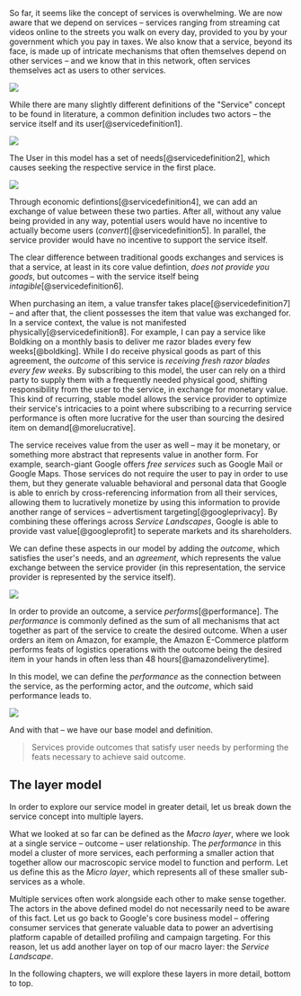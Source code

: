 So far, it seems like the concept of services is overwhelming. We are now aware that we depend on services – services ranging from streaming cat videos online to the streets you walk on every day, provided to you by your government which you pay in taxes. We also know that a service, beyond its face, is made up of intricate mechanisms that often themselves depend on other services – and we know that in this network, often services themselves act as users to other services.

<img src="/thesis/img/service.svg">

While there are many slightly different definitions of the "Service" concept to be found in literature, a common definition includes two actors – the service itself and its user[@servicedefinition1].

<img src="/thesis/img/serviceAndUser.svg">

The User in this model has a set of needs[@servicedefinition2], which causes seeking the respective service in the first place.

<img src="/thesis/img/serviceUserNeeds.svg">

Through economic defintions[@servicedefinition4], we can add an exchange of value between these two parties. After all, without any value being provided in any way, potential users would have no incentive to actually become users (_convert_)[@servicedefinition5]. In parallel, the service provider would have no incentive to support the service itself. 

The clear difference between traditional goods exchanges and services is that a service, at least in its core value defintion, _does not provide you goods_, but outcomes – with the service itself being _intagible_[@servicedefinition6].

When purchasing an item, a value transfer takes place[@servicedefinition7] – and after that, the client possesses the item that value was exchanged for. In a service context, the value is not manifested physically[@servicedefinition8]. For example, I can pay a service like Boldking on a monthly basis to deliver me razor blades every few weeks[@boldking]. While I do receive physical goods as part of this agreement, the _outcome_ of this service is _receiving fresh razor blades every few weeks_. By subscribing to this model, the user can rely on a third party to supply them with a frequently needed physical good, shifting responsibility from the user to the service, in exchange for monetary value. This kind of recurring, stable model allows the service provider to optimize their service's intricacies to a point where subscribing to a recurring service performance is often more lucrative for the user than sourcing the desired item on demand[@morelucrative].

The service receives value from the user as well – may it be monetary, or something more abstract that represents value in another form. For example, search-giant Google offers _free services_ such as Google Mail or Google Maps. Those services do not require the user to pay in order to use them, but they generate valuable behavioral and personal data that Google is able to enrich by cross-referencing information from all their services, allowing them to lucratively monetize by using this information to provide another range of services – advertisment targeting[@googleprivacy]. By combining these offerings across _Service Landscapes_, Google is able to provide vast value[@googleprofit] to seperate markets and its shareholders.

We can define these aspects in our model by adding the _outcome_, which satisfies the user's needs, and an _agreement_, which represents the value exchange between the service provider (in this representation, the service provider is represented by the service itself).

<img src="/thesis/img/ServiceUserNeedsOutcomeAgreement.svg">

In order to provide an outcome, a service _performs_[@performance]. The _performance_ is commonly defined as the sum of all mechanisms that act together as part of the service to create the desired outcome. When a user orders an item on Amazon, for example, the Amazon E-Commerce platform performs feats of logistics operations with the outcome being the desired item in your hands in often less than 48 hours[@amazondeliverytime].

In this model, we can define the _performance_ as the connection between the service, as the performing actor, and the _outcome_, which said performance leads to. 

<img src="/thesis/img/ServiceUserNeedsOutcomeAgreementPerformance.svg">

And with that – we have our base model and definition.

> Services provide outcomes that satisfy user needs by performing the feats necessary to achieve said outcome.


## The layer model

In order to explore our service model in greater detail, let us break down the service concept into multiple layers.

What we looked at so far can be defined as the _Macro layer_, where we look at a single service – outcome – user relationship. The _performance_ in this model a cluster of more services, each performing a smaller action that together allow our macroscopic service model to function and perform. Let us define this as the _Micro layer_, which represents all of these smaller sub-services as a whole. 

Multiple services often work alongside each other to make sense together. The actors in the above defined model do not necessarily need to be aware of this fact. Let us go back to Google's core business model – offering consumer services that generate valuable data to power an advertising platform capable of detailled profiling and campaign targeting. For this reason, let us add another layer on top of our macro layer: the _Service Landscape_.

In the following chapters, we will explore these layers in more detail, bottom to top.